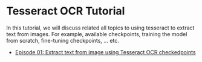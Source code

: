# Tesseract OCR Tutorial
In this tutorial, we will discuss related all topics to using tesseract to extract text from images. For example, available checkpoints, training the model from scratch, fine-tuning checkpoints, ... etc.

- [Episode 01: Extract text from image using Tesseract OCR checkedpoints](E01)